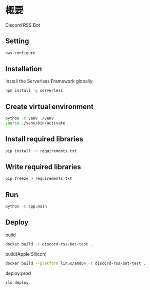 # 概要

Discord RSS Bot

## Setting

```bash
aws configure
```

## Installation

Install the Serverless Framework globally

```bash
npm install -g serverless
```

## Create virtual environment

```bash
python -m venv ./venv
source ./venv/bin/activate
```

## Install required libraries

```bash
pip install -r requirements.txt
```

## Write required libraries

```bash
pip freeze > requirements.txt
```

## Run

```bash
python -m app.main
```

## Deploy

build

```bash
docker build -t discord-rss-bot-test .
```

build(Apple Silicon)

```bash
docker build --platform linux/amd64 -t discord-rss-bot-test .
```

deploy:prod

```bash
sls deploy
```
